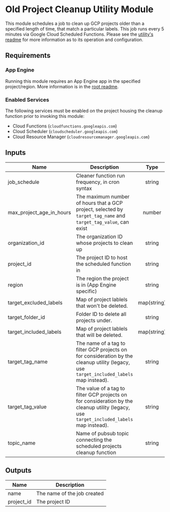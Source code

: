 # Old Project Cleanup Utility Module

This module schedules a job to clean up GCP projects older than a specified length of time, that match a particular labels. This job runs every 5 minutes via Google Cloud Scheduled Functions. Please see the [utility's readme](./function_source/README.md) for more information as to its operation and configuration.

## Requirements

### App Engine

Running this module requires an App Engine app in the specified project/region. More information is in the [root readme](../../README.md#app-engine).

### Enabled Services

The following services must be enabled on the project housing the cleanup function prior to invoking this module:

- Cloud Functions (`cloudfunctions.googleapis.com`)
- Cloud Scheduler (`cloudscheduler.googleapis.com`)
- Cloud Resource Manager (`cloudresourcemanager.googleapis.com`)

<!-- BEGINNING OF PRE-COMMIT-TERRAFORM DOCS HOOK -->
## Inputs

| Name | Description | Type | Default | Required |
|------|-------------|:----:|:-----:|:-----:|
| job\_schedule | Cleaner function run frequency, in cron syntax | string | `"*/5 * * * *"` | no |
| max\_project\_age\_in\_hours | The maximum number of hours that a GCP project, selected by `target_tag_name` and `target_tag_value`, can exist | number | `"6"` | no |
| organization\_id | The organization ID whose projects to clean up | string | n/a | yes |
| project\_id | The project ID to host the scheduled function in | string | n/a | yes |
| region | The region the project is in (App Engine specific) | string | n/a | yes |
| target\_excluded\_labels | Map of project lablels that won't be deleted. | map(string) | `<map>` | no |
| target\_folder\_id | Folder ID to delete all projects under. | string | `""` | no |
| target\_included\_labels | Map of project lablels that will be deleted. | map(string) | `<map>` | no |
| target\_tag\_name | The name of a tag to filter GCP projects on for consideration by the cleanup utility (legacy, use `target_included_labels` map instead). | string | `""` | no |
| target\_tag\_value | The value of a tag to filter GCP projects on for consideration by the cleanup utility (legacy, use `target_included_labels` map instead). | string | `""` | no |
| topic\_name | Name of pubsub topic connecting the scheduled projects cleanup function | string | `"pubsub_scheduled_project_cleaner"` | no |

## Outputs

| Name | Description |
|------|-------------|
| name | The name of the job created |
| project\_id | The project ID |

<!-- END OF PRE-COMMIT-TERRAFORM DOCS HOOK -->
